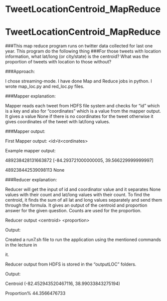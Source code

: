 # TweetLocationCentroid_MapReduce
# TweetLocationCentroid_MapReduce

###This map reduce program runs on twitter data collected for last one year. This program do the following thing
###For those tweets with location information, what lat/long (or city/state) is the centroid? What was the proportion of tweets with location to those without?

###Approach:

I chose streaming-mode. I have done Map and Reduce jobs in python. I wrote map_loc.py and red_loc.py files.

###Mapper explanation:

Mapper reads each tweet from HDFS file system and checks for “id” which is a key and also for “coordinates” which is a value from the mapper output. It gives a value None if there is no coordinates for the tweet otherwise it gives coordinates of the tweet with lat/long values.

###Mapper output:

First Mapper output: &lt;id&gt;\t&lt;cordinates&gt;

Example mapper output:

489238428131663872 [-84.293721000000005, 39.566229999999997]

489238442539098113 None

###Reducer explanation:

Reducer will get the input of id and coordinator value and it separates None values with their count and lat/long values with their count. To find the centroid, it finds the sum of all lat and long values separately and send them through the formula. It gives an output of the centroid and proportion answer for the given question. Counts are used for the proportion.

Reducer output &lt;centroid&gt; &lt;proportion&gt;

Output:

Created a run7.sh file to run the application using the mentioned commands in the lecture in

it.

Reducer output from HDFS is stored in the “outputLOC” folders.

Output:

Centroid (-82.452943520467116, 38.99033843275194)

Proportion% 44.3566476733
